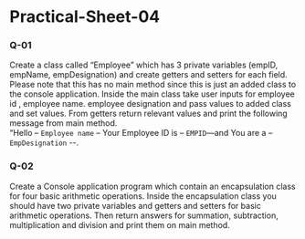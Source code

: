 # Practical-Sheet-04
### Q-01
Create a class called “Employee” which has 3 private variables (empID, empName, empDesignation)
and create getters and setters for each field. Please note that this has no main method since this is
just an added class to the console application. Inside the main class take user inputs for employee id ,
employee name. employee designation and pass values to added class and set values.
From getters return relevant values and print the following message from main method.<br/>
“Hello – ```Employee name``` – Your Employee ID is – ```EMPID```—and You are a – ```EmpDesignation``` --.

### Q-02
Create a Console application program which contain an encapsulation class for four basic arithmetic
operations.
Inside the encapsulation class you should have two private variables and getters and setters for basic
arithmetic operations. Then return answers for summation, subtraction, multiplication and division
and print them on main method.
